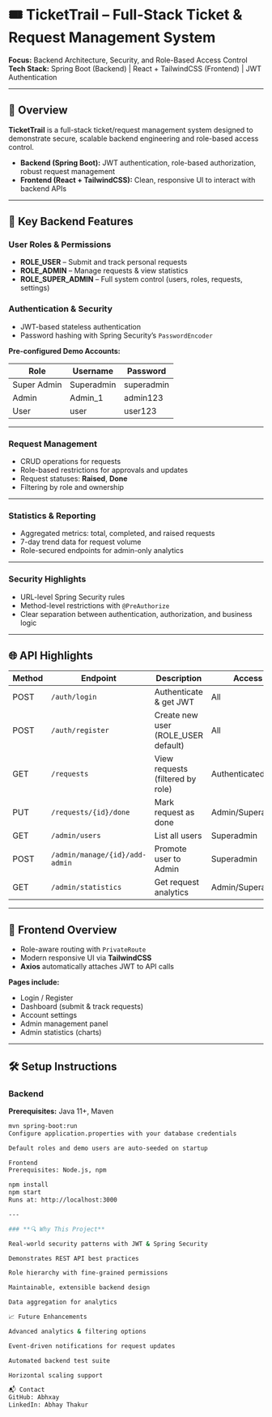 # 🎟 TicketTrail – Full-Stack Ticket & Request Management System

**Focus:** Backend Architecture, Security, and Role-Based Access Control  
**Tech Stack:** Spring Boot (Backend) | React + TailwindCSS (Frontend) | JWT Authentication

---

## 📌 Overview

**TicketTrail** is a full-stack ticket/request management system designed to demonstrate secure, scalable backend engineering and role-based access control.

- **Backend (Spring Boot):** JWT authentication, role-based authorization, robust request management  
- **Frontend (React + TailwindCSS):** Clean, responsive UI to interact with backend APIs

---

## 🚀 Key Backend Features

### **User Roles & Permissions**
- **ROLE_USER** – Submit and track personal requests  
- **ROLE_ADMIN** – Manage requests & view statistics  
- **ROLE_SUPER_ADMIN** – Full system control (users, roles, requests, settings)

### **Authentication & Security**
- JWT-based stateless authentication  
- Password hashing with Spring Security’s `PasswordEncoder`  

**Pre-configured Demo Accounts:**

| Role         | Username    | Password   |
|--------------|-------------|-----------|
| Super Admin  | Superadmin  | superadmin |
| Admin        | Admin_1     | admin123   |
| User         | user        | user123    |

---

### **Request Management**
- CRUD operations for requests  
- Role-based restrictions for approvals and updates  
- Request statuses: **Raised**, **Done**  
- Filtering by role and ownership  

---

### **Statistics & Reporting**
- Aggregated metrics: total, completed, and raised requests  
- 7-day trend data for request volume  
- Role-secured endpoints for admin-only analytics  

---

### **Security Highlights**
- URL-level Spring Security rules  
- Method-level restrictions with `@PreAuthorize`  
- Clear separation between authentication, authorization, and business logic  

---

## 🌐 API Highlights

| Method | Endpoint                               | Description                           | Access           |
|--------|----------------------------------------|---------------------------------------|------------------|
| POST   | `/auth/login`                          | Authenticate & get JWT                | All              |
| POST   | `/auth/register`                       | Create new user (ROLE_USER default)   | All              |
| GET    | `/requests`                            | View requests (filtered by role)      | Authenticated    |
| PUT    | `/requests/{id}/done`                  | Mark request as done                   | Admin/Superadmin |
| GET    | `/admin/users`                         | List all users                         | Superadmin       |
| POST   | `/admin/manage/{id}/add-admin`         | Promote user to Admin                  | Superadmin       |
| GET    | `/admin/statistics`                    | Get request analytics                  | Admin/Superadmin |

---

## 🎨 Frontend Overview
- Role-aware routing with `PrivateRoute`  
- Modern responsive UI via **TailwindCSS**  
- **Axios** automatically attaches JWT to API calls  

**Pages include:**
- Login / Register  
- Dashboard (submit & track requests)  
- Account settings  
- Admin management panel  
- Admin statistics (charts)  

---

## 🛠 Setup Instructions

### Backend
**Prerequisites:** Java 11+, Maven  
```bash
mvn spring-boot:run
Configure application.properties with your database credentials

Default roles and demo users are auto-seeded on startup

Frontend
Prerequisites: Node.js, npm

npm install
npm start
Runs at: http://localhost:3000

---

### **🔍 Why This Project**

Real-world security patterns with JWT & Spring Security

Demonstrates REST API best practices

Role hierarchy with fine-grained permissions

Maintainable, extensible backend design

Data aggregation for analytics

📈 Future Enhancements

Advanced analytics & filtering options

Event-driven notifications for request updates

Automated backend test suite

Horizontal scaling support

📬 Contact
GitHub: Abhxay
LinkedIn: Abhay Thakur
